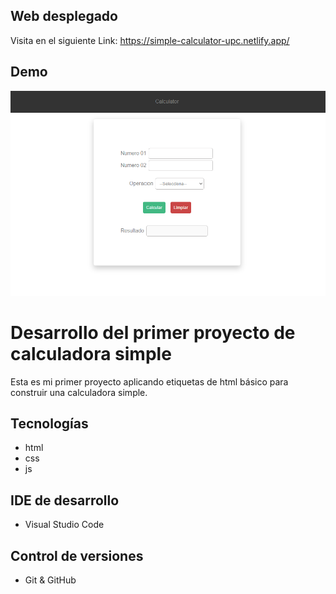## Web desplegado
Visita en el siguiente Link: https://simple-calculator-upc.netlify.app/ 

## Demo 
![Descripción de la imagen](./img/foto.png)

# Desarrollo del primer proyecto de calculadora simple
Esta es mi primer proyecto aplicando etiquetas de html básico para construir una calculadora simple. 

## Tecnologías 
- html 
- css
- js 

## IDE de desarrollo 
- Visual Studio Code 

## Control de versiones 
- Git & GitHub 
